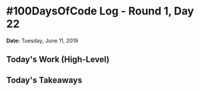 # #100DaysOfCode Log - Round 1, Day 22

**Date:** Tuesday, June 11, 2019


**Today's Work (High-Level)**
- 

**Today's Takeaways**
- 
